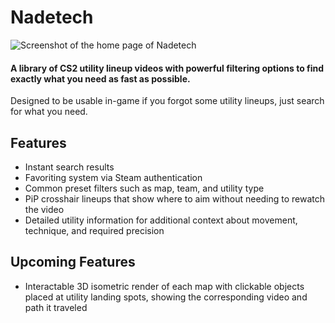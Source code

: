 # Nadetech
![Screenshot of the home page of Nadetech](https://github.com/JoeLinden/nadetech/assets/25034889/a2a9251e-ca7a-49b2-99f1-5a965a0481ea)

#### A library of CS2 utility lineup videos with powerful filtering options to find exactly what you need as fast as possible.
Designed to be usable in-game if you forgot some utility lineups, just search for what you need.

## Features
- Instant search results
- Favoriting system via Steam authentication
- Common preset filters such as map, team, and utility type
- PiP crosshair lineups that show where to aim without needing to rewatch the video
- Detailed utility information for additional context about movement, technique, and required precision

## Upcoming Features
- Interactable 3D isometric render of each map with clickable objects placed at utility landing spots, showing the corresponding video and path it traveled
